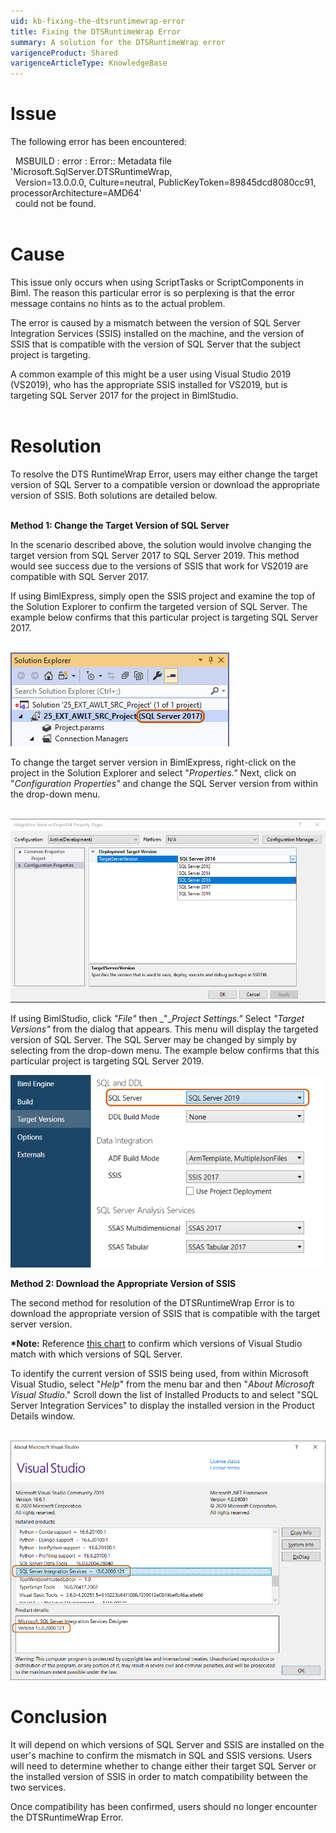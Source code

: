 ```yaml
---
uid: kb-fixing-the-dtsruntimewrap-error
title: Fixing the DTSRuntimeWrap Error
summary: A solution for the DTSRuntimeWrap error
varigenceProduct: Shared
varigenceArticleType: KnowledgeBase
---
```

# Issue 

The following error has been encountered:  
  
  MSBUILD : error : Error:: Metadata file 'Microsoft.SqlServer.DTSRuntimeWrap,  
  Version=13.0.0.0, Culture=neutral, PublicKeyToken=89845dcd8080cc91, processorArchitecture=AMD64'  
  could not be found.  
 

# Cause

This issue only occurs when using ScriptTasks or ScriptComponents in Biml. The reason this particular error is so perplexing is that the error message contains no hints as to the actual problem. 

The error is caused by a mismatch between the version of SQL Server Integration Services (SSIS) installed on the machine, and the version of SSIS that is compatible with the version of SQL Server that the subject project is targeting. 

A common example of this might be a user using Visual Studio 2019 (VS2019), who has the appropriate SSIS installed for VS2019, but is targeting SQL Server 2017 for the project in BimlStudio.  
 

# Resolution 

To resolve the DTS RuntimeWrap Error, users may either change the target version of SQL Server to a compatible version or download the appropriate version of SSIS. Both solutions are detailed below.   
 

**Method 1: Change the Target Version of SQL Server**

  
In the scenario described above, the solution would involve changing the target version from SQL Server 2017 to SQL Server 2019. This method would see success due to the versions of SSIS that work for VS2019 are compatible with SQL Server 2017. 

If using BimlExpress, simply open the SSIS project and examine the top of the Solution Explorer to confirm the targeted version of SQL Server. The example below confirms that this particular project is targeting SQL Server 2017.   
 

![SQL Server 2017](../static/img/kb-fixing-the-dtsruntimewrap-error-img1.png "SQL Server 2017") 

To change the target server version in BimlExpress, right-click on the project in the Solution Explorer and select "_Properties."_ Next, click on "_Configuration Properties"_ and change the SQL Server version from within the drop-down menu.   
 

![SQL Server version](../static/img/kb-fixing-the-dtsruntimewrap-error-img2.png "SQL Server version") 

If using BimlStudio, click _"File"_ then _"__Project Settings."_ Select _"Target Versions"_ from the dialog that appears. This menu will display the targeted version of SQL Server. The SQL Server may be changed by simply by selecting from the drop-down menu. The example below confirms that this particular project is targeting SQL Server 2019.

![Targeting SQL Server 2019](../static/img/kb-fixing-the-dtsruntimewrap-error-img3.png "Targeting SQL Server 2019") 

**Method 2: Download the Appropriate Version of SSIS** 

  
The second method for resolution of the DTSRuntimeWrap Error is to download the appropriate version of SSIS that is compatible with the target server version. 

**\*Note:** Reference [this chart](https://sqlstudies.com/2015/04/27/what-sql-version-is-my-ssis-package/) to confirm which versions of Visual Studio match with which versions of SQL Server. 

To identify the current version of SSIS being used, from within Microsoft Visual Studio, select "_Help_" from the menu bar and then "_About Microsoft Visual Studio_." Scroll down the list of Installed Products to and select "SQL Server Integration Services" to display the installed version in the Product Details window.   
 

![Download the Appropriate Version of SSIS](../static/img/kb-fixing-the-dtsruntimewrap-error-img4.png "Download the Appropriate Version of SSIS ") 

# Conclusion 

It will depend on which versions of SQL Server and SSIS are installed on the user's machine to confirm the mismatch in SQL and SSIS versions. Users will need to determine whether to change either their target SQL Server or the installed version of SSIS in order to match compatibility between the two services.  

Once compatibility has been confirmed, users should no longer encounter the DTSRuntimeWrap Error.